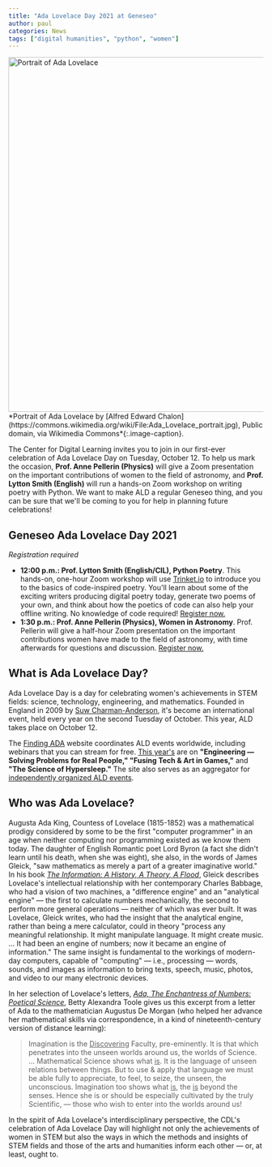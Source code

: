 ```yaml
---
title: "Ada Lovelace Day 2021 at Geneseo"
author: paul
categories: News
tags: ["digital humanities", "python", "women"]
---
```

<img src="https://upload.wikimedia.org/wikipedia/commons/thumb/a/a4/Ada_Lovelace_portrait.jpg/713px-Ada_Lovelace_portrait.jpg" width="700" alt="Portrait of Ada Lovelace" />
*Portrait of Ada Lovelace by [Alfred Edward Chalon](https://commons.wikimedia.org/wiki/File:Ada_Lovelace_portrait.jpg), Public domain, via Wikimedia Commons*{:.image-caption}.

<span style="drop">T</span>he Center for Digital Learning invites you to join in our first-ever celebration of Ada Lovelace Day on Tuesday, October 12. To help us mark the occasion, **Prof. Anne Pellerin (Physics)** will give a Zoom presentation on the important contributions of women to the field of astronomy, and **Prof. Lytton Smith (English)** will run a hands-on Zoom workshop on writing poetry with Python. We want to make ALD a regular Geneseo thing, and you can be sure that we'll be coming to you for help in planning future celebrations!

## Geneseo Ada Lovelace Day 2021

*Registration required*

- **12:00 p.m.: Prof. Lytton Smith (English/CIL), Python Poetry**. This hands-on, one-hour Zoom workshop will use [Trinket.io](https://trinket.io/) to introduce you to the basics of code-inspired poetry. You'll learn about some of the exciting writers producing digital poetry today, generate two poems of your own, and think about how the poetics of code can also help your offline writing. No knowledge of code required! [Register now.](https://geneseo.zoom.us/meeting/register/tZIqfuCgrTkjHdat9ckldEoY88XyNL7nQjd-)
- **1:30 p.m.: Prof. Anne Pellerin (Physics), Women in Astronomy**. Prof. Pellerin will give a half-hour Zoom presentation on the important contributions women have made to the field of astronomy, with time afterwards for questions and discussion. [Register now.](https://geneseo.zoom.us/meeting/register/tZwucO2gpzwuHtK1-KjqGK-nRPI61tADweFY)

<!--more-->

## What is Ada Lovelace Day?

Ada Lovelace Day is a day for celebrating women's achievements in STEM fields: science, technology, engineering, and mathematics. Founded in England in 2009 by [Suw Charman-Anderson](https://en.wikipedia.org/wiki/Suw_Charman-Anderson), it's become an international event, held every year on the second Tuesday of October. This year, ALD takes place on October 12.

The [Finding ADA](https://findingada.com) website coordinates ALD events worldwide, including webinars that you can stream for free. [This year's](https://findingada.com/events/ada-lovelace-day-live/) are on **"Engineering — Solving Problems for Real People," "Fusing Tech & Art in Games,"** and **"The Science of Hypersleep."** The site also serves as an aggregator for [independently organized ALD events](https://findingada.com/worldwide-events/).

## Who was Ada Lovelace?

Augusta Ada King, Countess of Lovelace (1815-1852) was a mathematical prodigy considered by some to be the first "computer programmer" in an age when neither computing nor programming existed as we know them today. The daughter of English Romantic poet Lord Byron (a fact she didn't learn until his death, when she was eight), she also, in the words of James Gleick, "saw mathematics as merely a part of a greater imaginative world." In his book [*The Information: A History, A Theory, A Flood*](https://bookshop.org/books/the-information-a-history-a-theory-a-flood/9781400096237), Gleick describes Lovelace's intellectual relationship with her contemporary Charles Babbage, who had a vision of two machines, a "difference engine" and an "analytical engine" — the first to calculate numbers mechanically, the second to perform more general operations — neither of which was ever built. It was Lovelace, Gleick writes, who had the insight that the analytical engine, rather than being a mere calculator, could in theory "process any meaningful relationship. It might manipulate language. It might create music. &hellip; It had been an engine of numbers; now it became an engine of information." The same insight is fundamental to the workings of modern-day computers, capable of "computing" — i.e., processing — words, sounds, and images as information to bring texts, speech, music, photos, and video to our many electronic devices.

In her selection of Lovelace's letters, [*Ada, The Enchantress of Numbers: Poetical Science*](https://people.well.com/user/adatoole/PoeticalScience.htm), Betty Alexandra Toole gives us this excerpt from a letter of Ada to the mathematician Augustus De Morgan (who helped her advance her mathematical skills via correspondence, in a kind of nineteenth-century version of distance learning):

> Imagination is the <span style="text-decoration:underline;">Discovering</span> Faculty, pre-eminently. It is that which penetrates into the unseen worlds around us, the worlds of Science. &hellip;
> Mathematical Science shows what <span style="text-decoration:underline;">is</span>. It is the language of unseen relations between things. But to use &amp; apply that language we must be able fully to appreciate, to feel, to seize, the unseen, the unconscious. Imagination too shows what <span style="text-decoration:underline;">is</span>, the <span style="text-decoration:underline;">is</span> beyond the senses. Hence she is or should be especially cultivated by the truly Scientific, — those who wish to enter into the worlds around us!

In the spirit of Ada Lovelace's interdisciplinary perspective, the CDL's celebration of Ada Lovelace Day will highlight not only the achievements of women in STEM but also the ways in which the methods and insights of STEM fields and those of the arts and humanities inform each other — or, at least, ought to.
 



